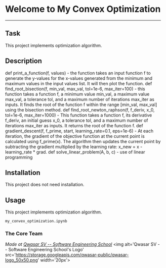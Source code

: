 # Welcome to My Convex Optimization
***

## Task
This project implements optimization algorithm.

## Description
def print_a_function(f, values) -  the function takes an input function f to generate the y-values for the x-values generated from the minimum and maximum values in the input values list. It will then plot the function.
def find_root_bisection(f, min_val, max_val, tol=1e-6, max_iter=100) - this function takes a function f, a minimum value min_val, a maximum value max_val, a tolerance tol, and a maximum number of iterations max_iter as inputs. It finds the root of the function f within the range [min_val, max_val] using the bisection method. 
def find_root_newton_raphson(f, f_deriv, x_0, tol=1e-6, max_iter=1000) - This function takes a function f, its derivative f_deriv, an initial guess x_0, a tolerance tol, and a maximum number of iterations max_iter as inputs. It returns the root of the function f.
def gradient_descent(f, f_prime, start, learning_rate=0.1, eps=1e-6) - At each iteration, the gradient of the objective function at the current point is calculated using f_prime(x). The algorithm then updates the current point by subtracting the gradient multiplied by the learning rate: x_new = x - learning_rate * grad.
def solve_linear_problem(A, b, c) - use of linear programming

## Installation
This project does not need installation.

## Usage
This project implements optimization algorithm.
```
my_convex_optimization.ipynb
```

### The Core Team


<span><i>Made at <a href='https://qwasar.io'>Qwasar SV -- Software Engineering School</a></i></span>
<span><img alt='Qwasar SV -- Software Engineering School's Logo' src='https://storage.googleapis.com/qwasar-public/qwasar-logo_50x50.png' width='20px'></span>
